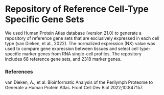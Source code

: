 # Repository of Reference Cell-Type Specific Gene Sets
We used Human Protein Atlas database (version 21.0) to generate a repository of reference gene sets that are exclusively expressed in each cell type (van Dieken, et al., 2022). The normalized expression (NX) value was used to compare gene expression between tissues and select cell type-specific marker genes from RNA single-cell profiles. The repository includes 68 reference gene sets, and 2318 marker genes.

### References
van Dieken, A., et al. Bioinformatic Analysis of the Perilymph Proteome to Generate a Human Protein Atlas. Front Cell Dev Biol 2022;10:847157. 
